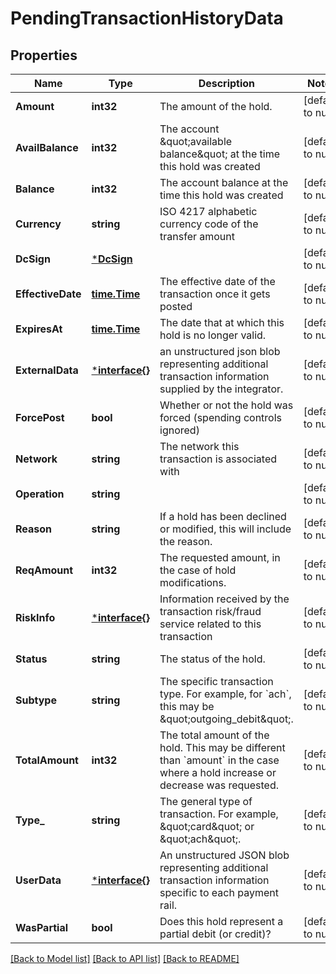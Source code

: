 # PendingTransactionHistoryData

## Properties
Name | Type | Description | Notes
------------ | ------------- | ------------- | -------------
**Amount** | **int32** | The amount of the hold. | [default to null]
**AvailBalance** | **int32** | The account \&quot;available balance\&quot; at the time this hold was created | [default to null]
**Balance** | **int32** | The account balance at the time this hold was created | [default to null]
**Currency** | **string** | ISO 4217 alphabetic currency code of the transfer amount | [default to null]
**DcSign** | [***DcSign**](dc_sign.md) |  | [default to null]
**EffectiveDate** | [**time.Time**](time.Time.md) | The effective date of the transaction once it gets posted | [default to null]
**ExpiresAt** | [**time.Time**](time.Time.md) | The date that at which this hold is no longer valid. | [default to null]
**ExternalData** | [***interface{}**](interface{}.md) | an unstructured json blob representing additional transaction information supplied by the integrator. | [default to null]
**ForcePost** | **bool** | Whether or not the hold was forced (spending controls ignored) | [default to null]
**Network** | **string** | The network this transaction is associated with | [default to null]
**Operation** | **string** |  | [default to null]
**Reason** | **string** | If a hold has been declined or modified, this will include the reason. | [default to null]
**ReqAmount** | **int32** | The requested amount, in the case of hold modifications. | [default to null]
**RiskInfo** | [***interface{}**](interface{}.md) | Information received by the transaction risk/fraud service related to this transaction | [default to null]
**Status** | **string** | The status of the hold. | [default to null]
**Subtype** | **string** | The specific transaction type. For example, for &#x60;ach&#x60;, this may be \&quot;outgoing_debit\&quot;. | [default to null]
**TotalAmount** | **int32** | The total amount of the hold. This may be different than &#x60;amount&#x60; in the case where a hold increase or decrease was requested. | [default to null]
**Type_** | **string** | The general type of transaction. For example, \&quot;card\&quot; or \&quot;ach\&quot;. | [default to null]
**UserData** | [***interface{}**](interface{}.md) | An unstructured JSON blob representing additional transaction information specific to each payment rail. | [default to null]
**WasPartial** | **bool** | Does this hold represent a partial debit (or credit)? | [default to null]

[[Back to Model list]](../README.md#documentation-for-models) [[Back to API list]](../README.md#documentation-for-api-endpoints) [[Back to README]](../README.md)

